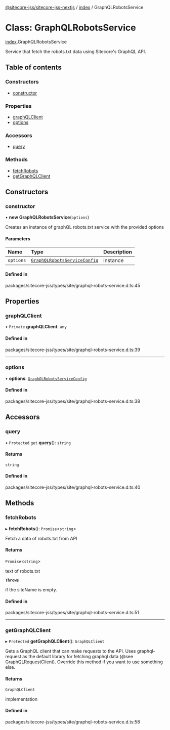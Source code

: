 [@sitecore-jss/sitecore-jss-nextjs](../README.md) / [index](../modules/index.md) / GraphQLRobotsService

# Class: GraphQLRobotsService

[index](../modules/index.md).GraphQLRobotsService

Service that fetch the robots.txt data using Sitecore's GraphQL API.

## Table of contents

### Constructors

- [constructor](index.GraphQLRobotsService.md#constructor)

### Properties

- [graphQLClient](index.GraphQLRobotsService.md#graphqlclient)
- [options](index.GraphQLRobotsService.md#options)

### Accessors

- [query](index.GraphQLRobotsService.md#query)

### Methods

- [fetchRobots](index.GraphQLRobotsService.md#fetchrobots)
- [getGraphQLClient](index.GraphQLRobotsService.md#getgraphqlclient)

## Constructors

### constructor

• **new GraphQLRobotsService**(`options`)

Creates an instance of graphQL robots.txt service with the provided options

#### Parameters

| Name | Type | Description |
| :------ | :------ | :------ |
| `options` | [`GraphQLRobotsServiceConfig`](../modules/index.md#graphqlrobotsserviceconfig) | instance |

#### Defined in

packages/sitecore-jss/types/site/graphql-robots-service.d.ts:45

## Properties

### graphQLClient

• `Private` **graphQLClient**: `any`

#### Defined in

packages/sitecore-jss/types/site/graphql-robots-service.d.ts:39

___

### options

• **options**: [`GraphQLRobotsServiceConfig`](../modules/index.md#graphqlrobotsserviceconfig)

#### Defined in

packages/sitecore-jss/types/site/graphql-robots-service.d.ts:38

## Accessors

### query

• `Protected` `get` **query**(): `string`

#### Returns

`string`

#### Defined in

packages/sitecore-jss/types/site/graphql-robots-service.d.ts:40

## Methods

### fetchRobots

▸ **fetchRobots**(): `Promise`\<`string`\>

Fetch a data of robots.txt from API

#### Returns

`Promise`\<`string`\>

text of robots.txt

**`Throws`**

if the siteName is empty.

#### Defined in

packages/sitecore-jss/types/site/graphql-robots-service.d.ts:51

___

### getGraphQLClient

▸ `Protected` **getGraphQLClient**(): `GraphQLClient`

Gets a GraphQL client that can make requests to the API. Uses graphql-request as the default
library for fetching graphql data (@see GraphQLRequestClient). Override this method if you
want to use something else.

#### Returns

`GraphQLClient`

implementation

#### Defined in

packages/sitecore-jss/types/site/graphql-robots-service.d.ts:58
